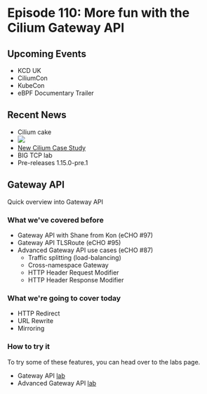 # Episode 110: More fun with the Cilium Gateway API


## Upcoming Events

* KCD UK
* CiliumCon
* KubeCon
* eBPF Documentary Trailer


## Recent News
* Cilium cake
* ![](https://hackmd.io/_uploads/Hy1_bvpep.png)
* [New Cilium Case Study](https://www.cncf.io/case-studies/trendyol/)
* BIG TCP lab
* Pre-releases 1.15.0-pre.1

## Gateway API

Quick overview into Gateway API

### What we've covered before

- Gateway API with Shane from Kon (eCHO #97)
- Gateway API TLSRoute (eCHO #95)
- Advanced Gateway API use cases (eCHO #87)
    - Traffic splitting (load-balancing)
    - Cross-namespace Gateway
    - HTTP Header Request Modifier
    - HTTP Header Response Modifier

### What we're going to cover today

- HTTP Redirect
- URL Rewrite
- Mirroring

### How to try it

To try some of these features, you can head over to the labs page.

* Gateway API [lab](https://isovalent.com/labs/gateway-api/)
* Advanced Gateway API [lab](https://isovalent.com/labs/advanced-gateway-api-use-cases/)
